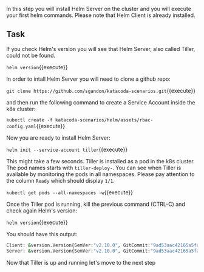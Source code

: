 In this step you will install Helm Server on the cluster and you will execute your first helm commands. Please note that Helm Client is already installed.

## Task

If you check Helm's version you will see that Helm Server, also called Tiller, could not be found.

`helm version`{{execute}}

In order to intall Helm Server you will need to clone a github repo:

`git clone https://github.com/sgandon/katacoda-scenarios.git`{{execute}}

and then run the following command to create a Service Account inside the k8s cluster:

`kubectl create -f katacoda-scenarios/helm/assets/rbac-config.yaml`{{execute}}

Now you are ready to install Helm Server:

`helm init --service-account tiller`{{execute}}

This might take a few seconds. Tiller is installed as a pod in the k8s cluster. The pod names starts with `tiller-deploy-`. You can see when Tiller is available by monitoring the pods in all namespaces. Please pay attention to the column `Ready` which should display `1/1`.

`kubectl get pods --all-namespaces -w`{{execute}}

Once the Tiller pod is running, kill the previous command (CTRL-C) and check again Helm's version: 

`helm version`{{execute}}

You should have this output:

```bash
Client: &version.Version{SemVer:"v2.10.0", GitCommit:"9ad53aac42165a5fadc6c87be0dea6b115f93090", GitTreeState:"clean"}
Server: &version.Version{SemVer:"v2.10.0", GitCommit:"9ad53aac42165a5fadc6c87be0dea6b115f93090", GitTreeState:"clean"}
```

Now that Tiller is up and running let's move to the next step